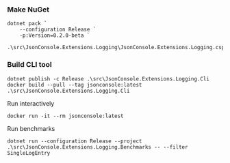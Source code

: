 ### Make NuGet

```
dotnet pack `
    --configuration Release `
    -p:Version=0.2.0-beta `
    .\src\JsonConsole.Extensions.Logging\JsonConsole.Extensions.Logging.csproj
```

### Build CLI tool 

```
dotnet publish -c Release .\src\JsonConsole.Extensions.Logging.Cli
docker build --pull --tag jsonconsole:latest .\src\JsonConsole.Extensions.Logging.Cli
```

Run interactively

```
docker run -it --rm jsonconsole:latest
```

Run benchmarks

```
dotnet run --configuration Release --project .\src\JsonConsole.Extensions.Logging.Benchmarks -- --filter SingleLogEntry
```
